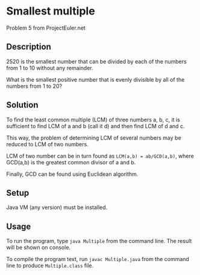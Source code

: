 # Smallest multiple
Problem 5 from ProjectEuler.net

## Description
2520 is the smallest number that can be divided by each of the numbers from 1 to 10 without any remainder.

What is the smallest positive number that is evenly divisible by all of the numbers from 1 to 20?

## Solution
To find the least common multiple (LCM) of three numbers a, b, c, it is sufficient to find LCM of a and b (call it d) and then find LCM of d and c.

This way, the problem of determining LCM of several numbers may be reduced to LCM of two numbers.

LCM of two number can be in turn found as `LCM(a,b) = ab/GCD(a,b)`, where GCD(a,b) is the greatest common divisor of a and b.

Finally, GCD can be found using Euclidean algorithm.

## Setup
Java VM (any version) must be installed.

## Usage
To run the program, type `java Multiple` from the command line. The result will be shown on console.

To compile the program text, run `javac Multiple.java` from the command line to produce `Multiple.class` file.
